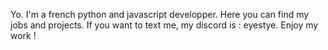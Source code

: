 Yo. I'm a french python and javascript developper. Here you can find my jobs and projects. 
If you want to text me, my discord is : eyestye.
Enjoy my work !

<!---
RealEyeStye/RealEyeStye is a ✨ special ✨ repository because its `README.md` (this file) appears on your GitHub profile.
You can click the Preview link to take a look at your changes.
--->
